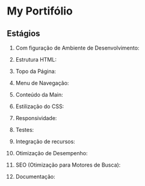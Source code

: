 # My Portifólio

## Estágios

1. Com figuração de Ambiente de Desenvolvimento:

2. Estrutura HTML:

3. Topo da Página:

4. Menu de Navegação:

5. Conteúdo da Main:

6. Estilização do CSS:

7. Responsividade:

8. Testes:

9. Integração de recursos:

10. Otimização de Desempenho:

11. SEO (Otimização para Motores de Busca):

12. Documentação: